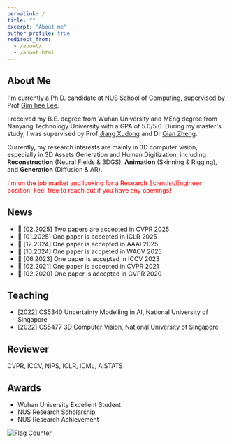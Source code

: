 ```yaml
---
permalink: /
title: ""
excerpt: "About me"
author_profile: true
redirect_from: 
  - /about/
  - /about.html
---
```


## About Me

I'm currently a Ph.D. candidate at NUS School of Computing, supervised by Prof [Gim hee Lee](https://www.comp.nus.edu.sg/~leegh/). 

I received my B.E. degree from Wuhan University and MEng degree from Nanyang Technology University with a GPA of 5.0/5.0. During my master's study, I was supervised by Prof [Jiang Xudong](https://personal.ntu.edu.sg/exdjiang/) and Dr [Qian Zheng](https://person.zju.edu.cn/zq).

Currently, my research interests are mainly in 3D computer vision, especially in 3D Assets Generation and Human Digitization, including **Reconstruction** (Neural Fields & 3DGS), **Animation** (Skinning & Rigging), and **Generation** (Diffusion & AR).

<span style="color:red">I'm on the job market and looking for a Research Scientist/Engineer position. Feel free to reach out if you have any openings!</span>

## News

- 🎉 [02.2025] Two papers are accepted in CVPR 2025
- 🎉 [01.2025] One paper is accepted in ICLR 2025
- 🎉 [12.2024] One paper is accepted in AAAI 2025
- 🎉 [10.2024] One paper is accpeted in WACV 2025
- 🎉 [06.2023] One paper is accepted in ICCV 2023
- 🎉 [02.2021] One paper is accepted in CVPR 2021
- 🎉 [02.2020] One paper is accepted in CVPR 2020

## Teaching

- [2022] CS5340 Uncertainty Modelling in AI, National University of Singapore
- [2022] CS5477 3D Computer Vision, National University of Singapore

## Reviewer

CVPR, ICCV, NIPS, ICLR, ICML, AISTATS 

## Awards

- Wuhan University Excellent Student
- NUS Research Scholarship
- NUS Research Achievement

<a href="https://info.flagcounter.com/HQ0J"><img src="https://s11.flagcounter.com/count2/HQ0J/bg_FFFFFF/txt_000000/border_CCCCCC/columns_5/maxflags_12/viewers_0/labels_0/pageviews_0/flags_0/percent_0/" alt="Flag Counter" border="0"></a>
